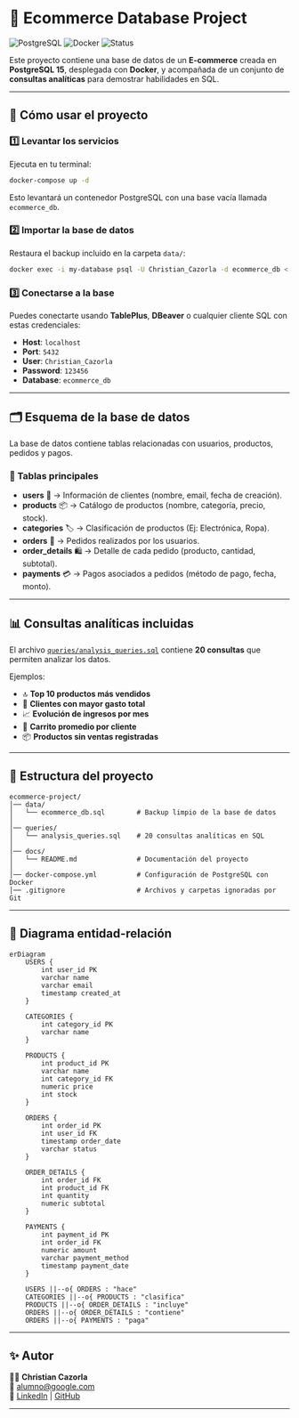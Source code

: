 # 🛒 Ecommerce Database Project

![PostgreSQL](https://img.shields.io/badge/PostgreSQL-15-blue?logo=postgresql&logoColor=white)
![Docker](https://img.shields.io/badge/Docker-Compose-blue?logo=docker&logoColor=white)
![Status](https://img.shields.io/badge/status-active-success)

Este proyecto contiene una base de datos de un **E-commerce** creada en **PostgreSQL 15**, desplegada con **Docker**, y acompañada de un conjunto de **consultas analíticas** para demostrar habilidades en SQL.

---

## 🚀 Cómo usar el proyecto

### 1️⃣ Levantar los servicios
Ejecuta en tu terminal:

```bash
docker-compose up -d
```

Esto levantará un contenedor PostgreSQL con una base vacía llamada `ecommerce_db`.

### 2️⃣ Importar la base de datos
Restaura el backup incluido en la carpeta `data/`:

```bash
docker exec -i my-database psql -U Christian_Cazorla -d ecommerce_db < data/ecommerce_db.sql
```

### 3️⃣ Conectarse a la base
Puedes conectarte usando **TablePlus**, **DBeaver** o cualquier cliente SQL con estas credenciales:

- **Host**: `localhost`  
- **Port**: `5432`  
- **User**: `Christian_Cazorla`  
- **Password**: `123456`  
- **Database**: `ecommerce_db`  

---

## 🗂️ Esquema de la base de datos

La base de datos contiene tablas relacionadas con usuarios, productos, pedidos y pagos.  

### 📌 Tablas principales

- **users** 👤 → Información de clientes (nombre, email, fecha de creación).  
- **products** 📦 → Catálogo de productos (nombre, categoría, precio, stock).  
- **categories** 🏷️ → Clasificación de productos (Ej: Electrónica, Ropa).  
- **orders** 🧾 → Pedidos realizados por los usuarios.  
- **order_details** 🛍️ → Detalle de cada pedido (producto, cantidad, subtotal).  
- **payments** 💳 → Pagos asociados a pedidos (método de pago, fecha, monto).  

---

## 📊 Consultas analíticas incluidas

El archivo [`queries/analysis_queries.sql`](../queries/analysis_queries.sql) contiene **20 consultas** que permiten analizar los datos.  

Ejemplos:

- 🔝 **Top 10 productos más vendidos**  
- 👥 **Clientes con mayor gasto total**  
- 📈 **Evolución de ingresos por mes**  
- 🛒 **Carrito promedio por cliente**  
- 📦 **Productos sin ventas registradas**  

---

## 📂 Estructura del proyecto

```
ecommerce-project/
│── data/
│   └── ecommerce_db.sql        # Backup limpio de la base de datos
│
│── queries/
│   └── analysis_queries.sql    # 20 consultas analíticas en SQL
│
│── docs/
│   └── README.md               # Documentación del proyecto
│
│── docker-compose.yml          # Configuración de PostgreSQL con Docker
│── .gitignore                  # Archivos y carpetas ignoradas por Git
```

---

## 📐 Diagrama entidad-relación

```mermaid
erDiagram
    USERS {
        int user_id PK
        varchar name
        varchar email
        timestamp created_at
    }

    CATEGORIES {
        int category_id PK
        varchar name
    }

    PRODUCTS {
        int product_id PK
        varchar name
        int category_id FK
        numeric price
        int stock
    }

    ORDERS {
        int order_id PK
        int user_id FK
        timestamp order_date
        varchar status
    }

    ORDER_DETAILS {
        int order_id FK
        int product_id FK
        int quantity
        numeric subtotal
    }

    PAYMENTS {
        int payment_id PK
        int order_id FK
        numeric amount
        varchar payment_method
        timestamp payment_date
    }

    USERS ||--o{ ORDERS : "hace"
    CATEGORIES ||--o{ PRODUCTS : "clasifica"
    PRODUCTS ||--o{ ORDER_DETAILS : "incluye"
    ORDERS ||--o{ ORDER_DETAILS : "contiene"
    ORDERS ||--o{ PAYMENTS : "paga"
```

---

## ✨ Autor

👨‍💻 **Christian Cazorla**  
📧 [alumno@google.com](mailto:alumno@google.com)  
🔗 [LinkedIn](https://www.linkedin.com/) | [GitHub](https://github.com/)  

---
